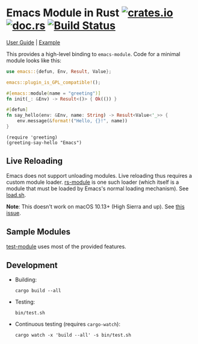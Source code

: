# Emacs Module in Rust [![crates.io](https://meritbadge.herokuapp.com/emacs)](https://crates.io/crates/emacs) [![doc.rs](https://docs.rs/emacs/badge.svg)](https://docs.rs/emacs/) [![Build Status](https://travis-ci.org/ubolonton/emacs-module-rs.svg?branch=master)](https://travis-ci.org/ubolonton/emacs-module-rs)

[User Guide](https://ubolonton.github.io/emacs-module-rs/) | [Example](https://github.com/ubolonton/magit-libgit2)

This provides a high-level binding to `emacs-module`.
Code for a minimal module looks like this:

```rust
use emacs::{defun, Env, Result, Value};

emacs::plugin_is_GPL_compatible!();

#[emacs::module(name = "greeting")]
fn init(_: &Env) -> Result<()> { Ok(()) }

#[defun]
fn say_hello(env: &Env, name: String) -> Result<Value<'_>> {
    env.message(&format!("Hello, {}!", name))
}


```

``` emacs-lisp
(require 'greeting)
(greeting-say-hello "Emacs")
```


## Live Reloading

Emacs does not support unloading modules. Live reloading thus requires a custom module loader. [rs-module](rs-module) is one such loader (which itself is a module that must be loaded by Emacs's normal loading mechanism). See [load.sh](bin/load.sh).

**Note**: This doesn't work on macOS 10.13+ (High Sierra and up). See [this issue](https://github.com/rust-lang/rust/issues/28794#issuecomment-368693049).

## Sample Modules

[test-module](test-module) uses most of the provided features.

## Development

- Building:
    ```shell
    cargo build --all
    ```
- Testing:
    ```shell
    bin/test.sh
    ```
- Continuous testing (requires `cargo-watch`):
    ```shell
    cargo watch -x 'build --all' -s bin/test.sh
    ```
